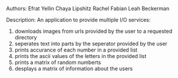 Authors:
Efrat Yellin
Chaya Lipshitz 
Rachel Fabian
Leah Beckerman

Description:
An application to provide multiple I/O services:
1. downloads images from urls provided by the user to a requested directory
2. seperates text into parts by the seperator provided by the user
3. prints accurance of each number in a provided list
4. prints the ascii values of the letters in the provided list
5. prints a matrix of random numberts
6. desplays a matrix of information about the users
